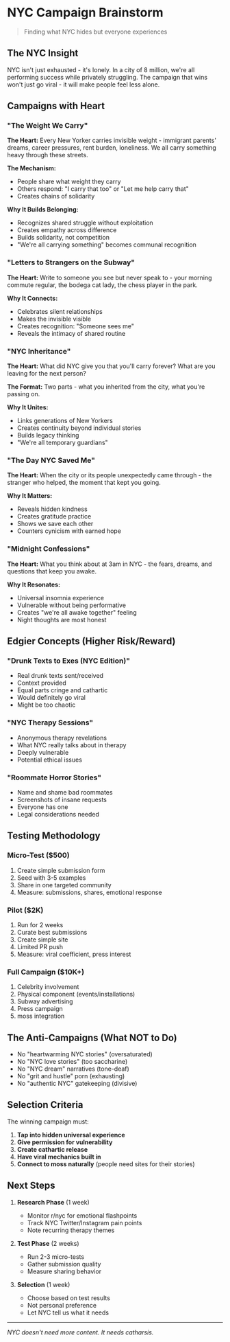 # NYC Campaign Brainstorm

> Finding what NYC hides but everyone experiences

## The NYC Insight

NYC isn't just exhausted - it's lonely. In a city of 8 million, we're all performing success while privately struggling. The campaign that wins won't just go viral - it will make people feel less alone.

## Campaigns with Heart

### "The Weight We Carry"
**The Heart:** Every New Yorker carries invisible weight - immigrant parents' dreams, career pressures, rent burden, loneliness. We all carry something heavy through these streets.

**The Mechanism:**
- People share what weight they carry
- Others respond: "I carry that too" or "Let me help carry that"
- Creates chains of solidarity

**Why It Builds Belonging:**
- Recognizes shared struggle without exploitation
- Creates empathy across difference  
- Builds solidarity, not competition
- "We're all carrying something" becomes communal recognition

### "Letters to Strangers on the Subway"
**The Heart:** Write to someone you see but never speak to - your morning commute regular, the bodega cat lady, the chess player in the park.

**Why It Connects:**
- Celebrates silent relationships
- Makes the invisible visible
- Creates recognition: "Someone sees me"
- Reveals the intimacy of shared routine

### "NYC Inheritance"
**The Heart:** What did NYC give you that you'll carry forever? What are you leaving for the next person?

**The Format:** Two parts - what you inherited from the city, what you're passing on.

**Why It Unites:**
- Links generations of New Yorkers
- Creates continuity beyond individual stories
- Builds legacy thinking
- "We're all temporary guardians"

### "The Day NYC Saved Me"
**The Heart:** When the city or its people unexpectedly came through - the stranger who helped, the moment that kept you going.

**Why It Matters:**
- Reveals hidden kindness
- Creates gratitude practice
- Shows we save each other
- Counters cynicism with earned hope

### "Midnight Confessions"
**The Heart:** What you think about at 3am in NYC - the fears, dreams, and questions that keep you awake.

**Why It Resonates:**
- Universal insomnia experience
- Vulnerable without being performative
- Creates "we're all awake together" feeling
- Night thoughts are most honest

## Edgier Concepts (Higher Risk/Reward)

### "Drunk Texts to Exes (NYC Edition)"
- Real drunk texts sent/received
- Context provided
- Equal parts cringe and cathartic
- Would definitely go viral
- Might be too chaotic

### "NYC Therapy Sessions"
- Anonymous therapy revelations
- What NYC really talks about in therapy
- Deeply vulnerable
- Potential ethical issues

### "Roommate Horror Stories"
- Name and shame bad roommates
- Screenshots of insane requests
- Everyone has one
- Legal considerations needed

## Testing Methodology

### Micro-Test ($500)
1. Create simple submission form
2. Seed with 3-5 examples
3. Share in one targeted community
4. Measure: submissions, shares, emotional response

### Pilot ($2K)
1. Run for 2 weeks
2. Curate best submissions
3. Create simple site
4. Limited PR push
5. Measure: viral coefficient, press interest

### Full Campaign ($10K+)
1. Celebrity involvement
2. Physical component (events/installations)
3. Subway advertising
4. Press campaign
5. moss integration

## The Anti-Campaigns (What NOT to Do)

- No "heartwarming NYC stories" (oversaturated)
- No "NYC love stories" (too saccharine)
- No "NYC dream" narratives (tone-deaf)
- No "grit and hustle" porn (exhausting)
- No "authentic NYC" gatekeeping (divisive)

## Selection Criteria

The winning campaign must:
1. **Tap into hidden universal experience**
2. **Give permission for vulnerability**
3. **Create cathartic release**
4. **Have viral mechanics built in**
5. **Connect to moss naturally** (people need sites for their stories)

## Next Steps

1. **Research Phase** (1 week)
   - Monitor r/nyc for emotional flashpoints
   - Track NYC Twitter/Instagram pain points
   - Note recurring therapy themes

2. **Test Phase** (2 weeks)
   - Run 2-3 micro-tests
   - Gather submission quality
   - Measure sharing behavior

3. **Selection** (1 week)
   - Choose based on test results
   - Not personal preference
   - Let NYC tell us what it needs

---

*NYC doesn't need more content. It needs catharsis.*